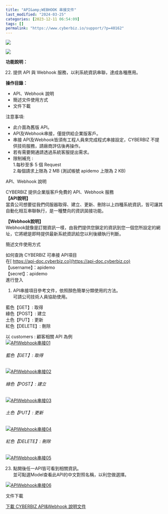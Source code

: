```yaml
---
title: "API&amp;WEBHOOK 串接文件"
last_modified: "2024-03-25"
categories: [2023-12-11 06:54:09]
tags: []
permalink: "https://www.cyberbiz.io/support/?p=40162"
---
```


![](https://www.cyberbiz.io/support/wp-content/uploads/適用站別.png)

[![](https://www.cyberbiz.io/support/wp-content/uploads/台灣站.png)](https://www.cyberbiz.io/support/?page_id=2490)

**功能說明：**  

22. 提供 API 與 Webhook 服務，以利系統資訊串聯，達成各種應用。 

**操作目錄：**

* API、Webhook 說明
* 簡述文件使用方式
* 文件下載

注意事項:  

* 此介面為舊版 API。
* API及Webhook串接，僅提供給企業版客戶。
* 串接 API及Webhook皆須有工程人員來完成程式串接設定，CYBERBIZ 不提供技術服務，請廠商評估後再操作。
* 若有需要開通請透過系統客服提出需求。
* 限制補充 :   
1.每秒至多 5 個 Request  
2.每個請求上限為 2 MB (測試帳號 apidemo 上限為 2 KB)



API、Webhook 說明  

CYBERBIZ 提供企業版客戶免費的 API、Webhook 服務  
**【API說明】**  
當貴公司想要從我們伺服器取得、建立、更新、刪除以上四種系統資訊，皆可讓其自動化相互串聯執行，是一種雙向的資訊拋接功能。  

**【Webhook說明】**  
Webhook就像是訂閱資訊一樣，由我們提供您鎖定的資訊到您一個您所設定的網址，它將總是即時提供最新系統資訊給您以利後續執行判斷。  


簡述文件使用方式  

如何查詢 CYBERBIZ 可串接 API項目  
在[ https://api-doc.cyberbiz.co](https://api-doc.cyberbiz.co)  
【username】：apidemo  
【secret】：apidemo  
進行登入  


1. API串接項目參考文件，依照顏色簡單分類使用的方法。  
可請公司技術人員協助使用。  

藍色【GET】: 取得  
綠色【POST】: 建立  
土色【PUT】: 更新  
紅色【DELETE】: 刪除  

以 customers : 顧客相關 API 為例  
[![APIWebhook串接01](https://www.cyberbiz.io/support/wp-content/uploads/2021/09/APIWebhook串接01.png)](https://www.cyberbiz.io/support/wp-content/uploads/2021/09/APIWebhook串接01.png)

###### 藍色【GET】: 取得

[![APIWebhook串接02](https://www.cyberbiz.io/support/wp-content/uploads/2021/09/APIWebhook串接02.png)](https://www.cyberbiz.io/support/wp-content/uploads/2021/09/APIWebhook串接02.png)

###### 綠色【POST】: 建立

[![APIWebhook串接03](https://www.cyberbiz.io/support/wp-content/uploads/2021/09/APIWebhook串接03.png)](https://www.cyberbiz.io/support/wp-content/uploads/2021/09/APIWebhook串接03.png)

###### 土色【PUT】: 更新

[![APIWebhook串接04](https://www.cyberbiz.io/support/wp-content/uploads/2021/09/APIWebhook串接04.png)](https://www.cyberbiz.io/support/wp-content/uploads/2021/09/APIWebhook串接04.png)

###### 紅色【DELETE】: 刪除

[![APIWebhook串接05](https://www.cyberbiz.io/support/wp-content/uploads/2021/09/APIWebhook串接05.png)](https://www.cyberbiz.io/support/wp-content/uploads/2021/09/APIWebhook串接05.png)

23. 點開後任一API皆可看到相關資訊。  
並可點選Model查看此API的中文對照名稱，以利您做選擇。  

[![APIWebhook串接06](https://www.cyberbiz.io/support/wp-content/uploads/2021/09/APIWebhook串接06.png)](https://www.cyberbiz.io/support/wp-content/uploads/2021/09/APIWebhook串接06.png)


文件下載  


[ 下載 CYBERBIZ API&Webhook 說明文件 ](https://www.cyberbiz.io/support/wp-content/uploads/CYBERBIZ-API_Webhook說明文件-20230428.pdf)




